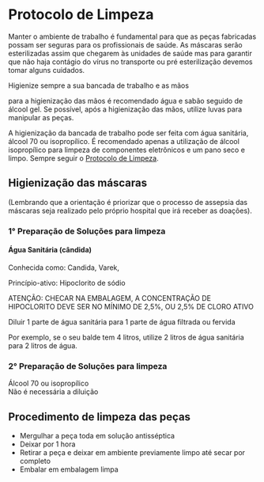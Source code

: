 # Protocolo de Limpeza

Manter o ambiente de trabalho é fundamental para que as peças fabricadas possam ser seguras para os profissionais de saúde. As máscaras serão esterilizadas assim que chegarem às unidades de saúde mas para garantir que não haja contágio do vírus no transporte ou pré esterilização devemos tomar alguns cuidados. 

Higienize sempre a sua bancada de trabalho e as mãos 

para a higienização das mãos é recomendado água e sabão seguido de álcool gel. Se possível, após a higienização das mãos, utilize luvas para manipular as peças. 

A higienização da bancada de trabalho pode ser feita com água sanitária, álcool 70 ou isopropílico. É recomendado apenas a utilização de álcool isopropílico para limpeza de componentes eletrônicos e um pano seco e limpo. Sempre seguir o [Protocolo de Limpeza](https://docs.google.com/document/d/1L8-YEKbwmqyHvRfvEIGSkHZBwsbzpvQywRRZkVJgpWI/edit). 

## Higienização das máscaras

\(Lembrando que a orientação é priorizar que o processo de assepsia das máscaras seja realizado pelo próprio hospital que irá receber as doações\).  

### 1° Preparação de Soluções para limpeza 

#### Água Sanitária \(cândida\)

Conhecida como: Candida, Varek, 

Princípio-ativo: Hipoclorito de sódio 

ATENÇÃO: CHECAR NA EMBALAGEM, A CONCENTRAÇÃO DE HIPOCLORITO DEVE SER NO MÍNIMO DE 2,5%, OU 2,5% DE CLORO ATIVO

Diluir 1 parte de água sanitária para 1 parte de água filtrada ou fervida

Por exemplo, se o seu balde tem 4 litros, utilize 2 litros de água sanitária para 2 litros de água.

### 2° Preparação de Soluções para limpeza

Álcool 70 ou isopropílico  
Não é necessária a diluição

## Procedimento de limpeza das peças

* Mergulhar a peça toda em solução antisséptica
* Deixar por 1 hora
* Retirar a peça e deixar em ambiente previamente limpo até secar por completo
* Embalar em embalagem limpa

